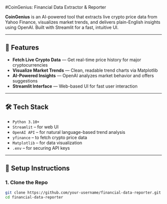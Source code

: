 #CoinGenius: Financial Data Extractor & Reporter

**CoinGenius** is an AI-powered tool that extracts live crypto price data from Yahoo Finance, visualizes market trends, and delivers plain-English insights using OpenAI. Built with Streamlit for a fast, intuitive UI.

---

## 🚀 Features

- **Fetch Live Crypto Data** — Get real-time price history for major cryptocurrencies
- **Visualize Market Trends** — Clean, readable trend charts via Matplotlib
- **AI-Powered Insights** — OpenAI analyzes market behavior and offers suggestions
- **Streamlit Interface** — Web-based UI for fast user interaction

---

## 🛠️ Tech Stack

- `Python 3.10+`
- `Streamlit` – for web UI
- `OpenAI API` – for natural language-based trend analysis
- `yfinance` – to fetch crypto price data
- `Matplotlib` – for data visualization
- `.env` – for securing API keys

---

## 🔧 Setup Instructions

### 1. Clone the Repo

```bash
git clone https://github.com/your-username/financial-data-reporter.git
cd financial-data-reporter
